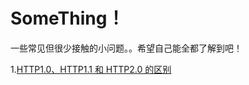 # SomeThing！
一些常见但很少接触的小问题。。希望自己能全都了解到吧！

1.[HTTP1.0、HTTP1.1 和 HTTP2.0 的区别](https://github.com/AnHighway/SomeThing/blob/master/HTTP1.0%E3%80%81HTTP1.1%20%E5%92%8C%20HTTP2.0%20%E7%9A%84%E5%8C%BA%E5%88%AB)
